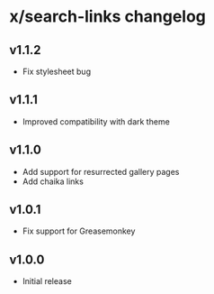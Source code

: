 # x/search-links changelog

## v1.1.2
* Fix stylesheet bug

## v1.1.1
* Improved compatibility with dark theme

## v1.1.0
* Add support for resurrected gallery pages
* Add chaika links

## v1.0.1
* Fix support for Greasemonkey

## v1.0.0
* Initial release
